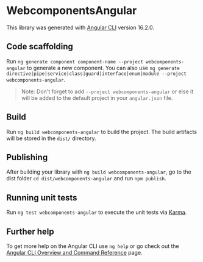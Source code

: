 # WebcomponentsAngular

This library was generated with [Angular CLI](https://github.com/angular/angular-cli) version 16.2.0.

## Code scaffolding

Run `ng generate component component-name --project webcomponents-angular` to generate a new component. You can also use `ng generate directive|pipe|service|class|guard|interface|enum|module --project webcomponents-angular`.
> Note: Don't forget to add `--project webcomponents-angular` or else it will be added to the default project in your `angular.json` file. 

## Build

Run `ng build webcomponents-angular` to build the project. The build artifacts will be stored in the `dist/` directory.

## Publishing

After building your library with `ng build webcomponents-angular`, go to the dist folder `cd dist/webcomponents-angular` and run `npm publish`.

## Running unit tests

Run `ng test webcomponents-angular` to execute the unit tests via [Karma](https://karma-runner.github.io).

## Further help

To get more help on the Angular CLI use `ng help` or go check out the [Angular CLI Overview and Command Reference](https://angular.io/cli) page.
